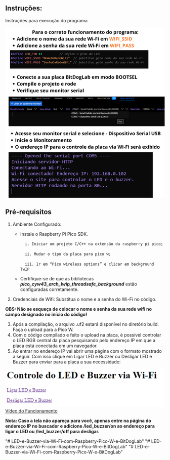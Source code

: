 ## Instruções:

Instruções para execução do programa

![Figura](images/Instrucoes.png)  


## Pré-requisitos

1. Ambiente Configurado:
    * Instale o Raspberry Pi Pico SDK.

            i. Iniciar um projeto C/C++ na extensão da raspberry pi pico;

            ii. Mudar o tipo da placa para pico w;

            iii. Ir em “Pico wireless options” e clicar em background lwIP

    * Certifique-se de que as bibliotecas ***pico_cyw43_arch_lwip_threadsafe_background*** estão configuradas corretamente.

2. Credenciais de Wifi: Substitua o nome e a senha do Wi-Fi no código.


**OBS: Não se esqueça de colocar o nome e senha da sua rede wifi no campo designado no início do código!**

3. Após a compilação, o arquivo .uf2 estará disponível no diretório build. Faça o upload para a Pico W.
4. Com o código compilado e feito o upload na placa, é possível controlar o LED RGB central da placa pesquisando pelo endereço IP em que a placa está conectada em um navegador.
5. Ao entrar no endereço IP vai abrir uma página com o formato mostrado a seguir. Com isso clique em Ligar LED e Buzzer ou Desligar LED e Buzzer para enviar para a placa a sua necessidade:

![Figura](images/Site_de_controle.png)
[Vídeo do Funcionamento](https://youtube.com/shorts/a33MRwfXQF8)


**Nota: Caso a tela não apareça para você, apenas entre na página do endereço IP no buscador e adicione /led_buzzer/on ao endereço para ligar o LED ou /led_buzzer/off para desligar.**




"# LED-e-Buzzer-via-Wi-Fi-com-Raspberry-Pico-W-e-BitDogLab" 
"# LED-e-Buzzer-via-Wi-Fi-com-Raspberry-Pico-W-e-BitDogLab" 
"# LED-e-Buzzer-via-Wi-Fi-com-Raspberry-Pico-W-e-BitDogLab" 

